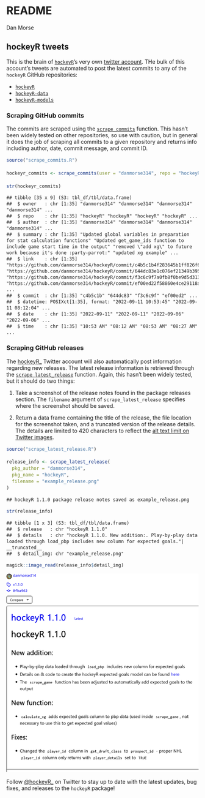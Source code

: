 README
================
Dan Morse

## hockeyR tweets

This is the brain of
[`hockeyR`](https://github.com/danmorse314/hockeyR)’s very own [twitter
account](https://twitter.com/hockeyR_). THe bulk of this account’s
tweets are automated to post the latest commits to any of the `hockeyR`
GitHub repositories:

-   [`hockeyR`](https://github.com/danmorse314/hockeyR)
-   [`hockeyR-data`](https://github.com/danmorse314/hockeyR-data)
-   [`hockeyR-models`](https://github.com/danmorse314/hockeyR-models)

### Scraping GitHub commits

The commits are scraped using the
[`scrape commits`](https://github.com/danmorse314/hockeyR-tweets/blob/main/scrape_commits.R)
function. This hasn’t been widely tested on other repositories, so use
with caution, but in general it does the job of scraping all commits to
a given repository and returns info including author, date, commit
message, and commit ID.

``` r
source("scrape_commits.R")

hockeyr_commits <- scrape_commits(user = "danmorse314", repo = "hockeyR", branch = "master")

str(hockeyr_commits)
```

    ## tibble [35 x 9] (S3: tbl_df/tbl/data.frame)
    ##  $ owner   : chr [1:35] "danmorse314" "danmorse314" "danmorse314" "danmorse314" ...
    ##  $ repo    : chr [1:35] "hockeyR" "hockeyR" "hockeyR" "hockeyR" ...
    ##  $ author  : chr [1:35] "danmorse314" "danmorse314" "danmorse314" "danmorse314" ...
    ##  $ summary : chr [1:35] "Updated global variables in preparation for stat calculation functions" "Updated get_game_ids function to include game start time in the output" "removed \"add xg\" to future work because it's done :party-parrot:" "updated xg example" ...
    ##  $ link    : chr [1:35] "https://github.com/danmorse314/hockeyR/commit/c4b5c1b4f283645b1ff826f629eb73ee5cef570c" "https://github.com/danmorse314/hockeyR/commit/644dc83e1c076ef21349b3952b5f4f89d9bd1513" "https://github.com/danmorse314/hockeyR/commit/f3c6c9f7a0fb8f0be9d5d313e2624e18c4b6819c" "https://github.com/danmorse314/hockeyR/commit/ef00ed22f58860e4ce29118a8a29ab9f3df5477d" ...
    ##  $ commit  : chr [1:35] "c4b5c1b" "644dc83" "f3c6c9f" "ef00ed2" ...
    ##  $ datetime: POSIXct[1:35], format: "2022-09-11 10:53:45" "2022-09-11 08:12:04" ...
    ##  $ date    : chr [1:35] "2022-09-11" "2022-09-11" "2022-09-06" "2022-09-06" ...
    ##  $ time    : chr [1:35] "10:53 AM" "08:12 AM" "08:53 AM" "08:27 AM" ...

### Scraping GitHub releases

The [hockeyR\_](https://twitter.com/hockeyR_) Twitter account will also
automatically post information regarding new releases. The latest
release information is retrieved through the
[`scrape latest_release`](https://github.com/danmorse314/hockeyR-tweets/blob/main/scrape_latest_release.R)
function. Again, this hasn’t been widely tested, but it should do two
things:

1.  Take a screenshot of the release notes found in the package releases
    section. The `filename` argument of `scrape_latest_release`
    specifies where the screenshot should be saved.

2.  Return a data frame containing the title of the release, the file
    location for the screenshot taken, and a truncated version of the
    release details. The details are limited to 420 characters to
    reflect the [alt text limit on Twitter
    images](https://blog.twitter.com/developer/en_us/a/2016/alt-text-support-for-twitter-cards-and-the-rest-api#:~:text=In%20addition%20to%20Cards%2C%20we,is%20limited%20to%20420%20characters.).

``` r
source("scrape_latest_release.R")

release_info <- scrape_latest_release(
  pkg_author = "danmorse314",
  pkg_name = "hockeyR",
  filename = "example_release.png"
)
```

    ## hockeyR 1.1.0 package release notes saved as example_release.png

``` r
str(release_info)
```

    ## tibble [1 x 3] (S3: tbl_df/tbl/data.frame)
    ##  $ release   : chr "hockeyR 1.1.0"
    ##  $ details   : chr "hockeyR 1.1.0. New addition:. Play-by-play data loaded through load_pbp includes new column for expected goals."| __truncated__
    ##  $ detail_img: chr "example_release.png"

``` r
magick::image_read(release_info$detail_img)
```

![](README_files/figure-gfm/scrape-release-1.png)<!-- -->

Follow [@hockeyR\_](https://twitter.com/hockeyR_) on Twitter to stay up
to date with the latest updates, bug fixes, and releases to the
`hockeyR` package!
